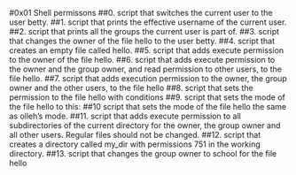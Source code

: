 #0x01 Shell permissons
##0. script that switches the current user to the user betty.
##1. script that prints the effective username of the current user.
##2. script that prints all the groups the current user is part of.
##3. script that changes the owner of the file hello to the user betty.
##4. script that creates an empty file called hello.
##5. script that adds execute permission to the owner of the file hello.
##6. script that adds execute permission to the owner and the group owner, and read permission to other users, to the file hello.
##7. script that adds execution permission to the owner, the group owner and the other users, to the file hello
##8. script that sets the permission to the file hello with conditions
##9. script that sets the mode of the file hello to this:
##10 script that sets the mode of the file hello the same as olleh’s mode.
##11. script that adds execute permission to all subdirectories of the current directory for the owner, the group owner and all other users. Regular files should not be changed.
##12. script that creates a directory called my_dir with permissions 751 in the working directory.
##13. script that changes the group owner to school for the file hello